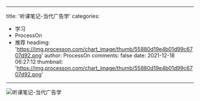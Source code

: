 
---
title: '听课笔记-当代广告学'
categories: 
 - 学习
 - ProcessOn
 - 推荐
headimg: 'https://img.processon.com/chart_image/thumb/55880d19e4b01d99c6707d92.png'
author: ProcessOn
comments: false
date: 2021-12-18 06:27:12
thumbnail: 'https://img.processon.com/chart_image/thumb/55880d19e4b01d99c6707d92.png'
---

<div>   
<img class="thumb" alt="听课笔记-当代广告学" src="https://img.processon.com/chart_image/thumb/55880d19e4b01d99c6707d92.png" referrerpolicy="no-referrer">
<p></p>  
</div>
            